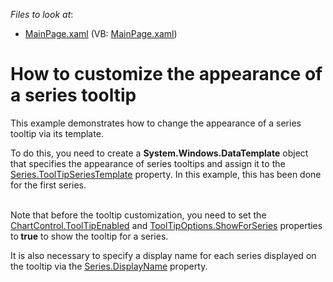 <!-- default file list -->
*Files to look at*:

* [MainPage.xaml](./CS/TooltipAppearanceCustomization/MainPage.xaml) (VB: [MainPage.xaml](./VB/TooltipAppearanceCustomization/MainPage.xaml))
<!-- default file list end -->
# How to customize the appearance of a series tooltip


<p>This example demonstrates how to change the appearance  of a series tooltip via its template.</p><p>To do this, you need to create a <strong>System.Windows.DataTemplate</strong> object that specifies the appearance of series tooltips and assign it to the <a href="http://help.devexpress.com/#Silverlight/DevExpressXpfChartsSeries_ToolTipSeriesTemplatetopic"><u>Series.ToolTipSeriesTemplate</u></a> property. In this example, this has been done for the first series.</p><p><br />
Note that before the tooltip customization, you need to set the <a href="http://help.devexpress.com/#Silverlight/DevExpressXpfChartsChartControl_ToolTipEnabledtopic"><u>ChartControl.ToolTipEnabled</u></a> and <a href="http://help.devexpress.com/#Silverlight/DevExpressXpfChartsToolTipOptions_ShowForSeriestopic"><u>ToolTipOptions.ShowForSeries</u></a> properties to<strong> true</strong> to show the tooltip for a series. </p><p>It is also necessary to specify a display name for each series displayed on the tooltip via the <a href="http://help.devexpress.com/#Silverlight/DevExpressXpfChartsSeries_DisplayNametopic"><u>Series.DisplayName</u></a>  property. </p><br />
<br />
<br />


<br/>


